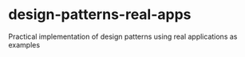 # design-patterns-real-apps
Practical implementation of design patterns using real applications as examples
